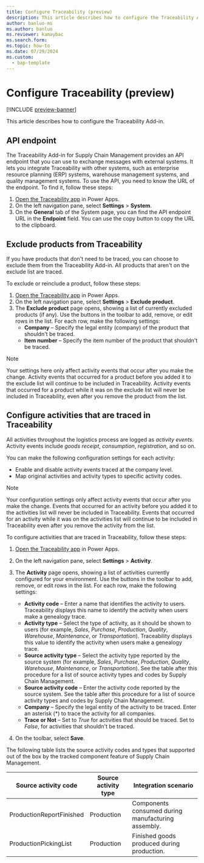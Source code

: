 ```yaml
---
title: Configure Traceability (preview)
description: This article describes how to configure the Traceability Add-in.
author: banluo-ms
ms.author: banluo
ms.reviewer: kamaybac
ms.search.form: 
ms.topic: how-to
ms.date: 07/29/2024
ms.custom: 
  - bap-template
---
```


# Configure Traceability (preview)

[!INCLUDE [preview-banner](~/../shared-content/shared/preview-includes/preview-banner.md)]
<!-- KFM: Preview until further notice -->

This article describes how to configure the Traceability Add-in.

## <a name="api-endpoint"></a>API endpoint

The Traceability Add-in for Supply Chain Management provides an API endpoint that you can use to exchange messages with external systems. It lets you integrate Traceability with other systems, such as enterprise resource planning (ERP) systems, warehouse management systems, and quality management systems. To use the API, you need to know the URL of the endpoint. To find it, follow these steps:

1. [Open the Traceability app](../traceability-app-run.md) in Power Apps.
1. On the left navigation pane, select **Settings** \> **System**.
1. On the **General** tab of the System page, you can find the API endpoint URL in the **Endpoint** field. You can use the copy button to copy the URL to the clipboard.

## Exclude products from Traceability

If you have products that don't need to be traced, you can choose to exclude them from the Traceability Add-in. All products that aren't on the exclude list are traced.

To exclude or reinclude a product, follow these steps:

1. [Open the Traceability app](../traceability-app-run.md) in Power Apps.
1. On the left navigation pane, select **Settings** \> **Exclude product**.
1. The **Exclude product** page opens, showing a list of currently excluded products (if any). Use the buttons in the toolbar to add, remove, or edit rows in the list. For each row, make the following settings:
    - **Company** – Specify the legal entity (company) of the product that shouldn't be traced.
    - **Item number** – Specify the item number of the product that shouldn't be traced.

> [!NOTE]
> Your settings here only affect activity events that occur after you make the change. Activity events that occurred for a product before you added it to the exclude list will continue to be included in Traceability. Activity events that occurred for a product while it was on the exclude list will never be included in Traceability, even after you remove the product from the list.

## Configure activities that are traced in Traceability

All activities throughout the logistics process are logged as *activity events*. Activity events include *goods receipt*, *consumption*, *registration*, and so on.

You can make the following configuration settings for each activity:

- Enable and disable activity events traced at the company level.
- Map original activities and activity types to specific activity codes.

> [!NOTE]
> Your configuration settings only affect activity events that occur after you make the change. Events that occurred for an activity before you added it to the activities list will never be included in Traceability. Events that occurred for an activity while it was on the activities list will continue to be included in Traceability even after you remove the activity from the list.

To configure activities that are traced in Traceability, follow these steps:

1. [Open the Traceability app](../traceability-app-run.md) in Power Apps.
1. On the left navigation pane, select **Settings** \> **Activity**.
1. The **Activity** page opens, showing a list of activities currently configured for your environment. Use the buttons in the toolbar to add, remove, or edit rows in the list. For each row, make the following settings:

    - **Activity code** – Enter a name that identifies the activity to users. Traceability displays this name to identify the activity when users make a genealogy trace.
    - **Activity type** – Select the type of activity, as it should be shown to users (for example, *Sales*, *Purchase*, *Production*, *Quality*, *Warehouse*, *Maintenance*, or *Transportation*). Traceability displays this value to identify the activity when users make a genealogy trace.
    - **Source activity type** – Select the activity type reported by the source system (for example, *Sales*, *Purchase*, *Production*, *Quality*, *Warehouse*, *Maintenance*, or *Transportation*). See the table after this procedure for a list of source activity types and codes by Supply Chain Management.
    - **Source activity code** – Enter the activity code reported by the source system. See the table after this procedure for a list of source activity types and codes by Supply Chain Management.
    - **Company** – Specify the legal entity of the activity to be traced. Enter an asterisk (\*) to trace the activity for all companies.
    - **Trace or Not** – Set to *True* for activities that should be traced. Set to *False*, for activities that shouldn't be traced.

1. On the toolbar, select **Save**.

The following table lists the source activity codes and types that supported out of the box by the tracked component feature of Supply Chain Management.

| Source activity code | Source activity type | Integration scenario |
|--|--|--|
| ProductionReportFinished | Production | Components consumed during manufacturing assembly. |
| ProductionPickingList | Production | Finished goods produced during production.|
